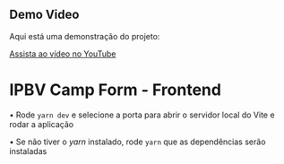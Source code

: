 ## Demo Video

Aqui está uma demonstração do projeto:

[Assista ao vídeo no YouTube](https://www.youtube.com/watch?v=P-wTccCb-Dc)

# IPBV Camp Form - Frontend

• Rode `yarn dev` e selecione a porta para abrir o servidor local do Vite e rodar a aplicação

• Se não tiver o _yarn_ instalado, rode `yarn` que as dependências serão instaladas
